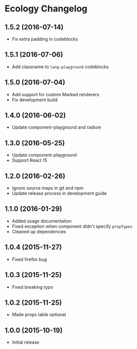 # Ecology Changelog

## 1.5.2 (2016-07-14)

  * Fix extra padding in codeblocks

## 1.5.1 (2016-07-06)

  * Add classname to `lang-playground` codeblocks

## 1.5.0 (2016-07-04)

  * Add support for custom Marked renderers
  * Fix development build

## 1.4.0 (2016-06-02)

  * Update component-playground and radium

## 1.3.0 (2016-05-25)

  * Update component-playground
  * Support React 15

## 1.2.0 (2016-02-26)

  * Ignore source maps in git and npm
  * Update release process in development guide

## 1.1.0 (2016-01-29)

  * Added usage documentation
  * Fixed exception when component didn't specify `propTypes`
  * Cleaned up dependencies

## 1.0.4 (2015-11-27)

  * Fixed firefox bug

## 1.0.3 (2015-11-25)

  * Fixed breaking typo

## 1.0.2 (2015-11-25)

  * Made props table optional

## 1.0.0 (2015-10-19)

  * Initial release

